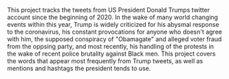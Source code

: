 This project tracks the tweets from US President Donald Trumps twitter account since the beginning of 2020. In the wake of many 
world changing events within this year, Trump is widely criticized for his abysmal response to
the coronavirus, his constant provocations for anyone who doesn't agree with him, the supposed conspiracy of "Obamagate" and alleged
voter fraud from the oppsing party, and most recently, his handling of the protests in the wake of recent police brutality against Black men.
This project covers the words that appear most frequently from Trump tweets, as well as mentions and hashtags the president tends to use.
